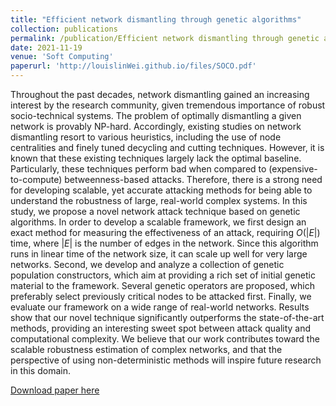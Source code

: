 ```yaml
---
title: "Efficient network dismantling through genetic algorithms"
collection: publications
permalink: /publication/Efficient network dismantling through genetic algorithms
date: 2021-11-19
venue: 'Soft Computing'
paperurl: 'http://louislinWei.github.io/files/SOCO.pdf'
---
```

Throughout the past decades, network dismantling gained an increasing interest by the research community, given tremendous importance of robust socio-technical systems. The problem of optimally dismantling a given network is provably NP-hard. Accordingly, existing studies on network dismantling resort to various heuristics, including the use of node centralities and finely tuned decycling and cutting techniques. However, it is known that these existing techniques largely lack the optimal baseline. Particularly, these techniques perform bad when compared to (expensive-to-compute) betweenness-based attacks. Therefore, there is a strong need for developing scalable, yet accurate attacking methods for being able to understand the robustness of large, real-world complex systems. In this study, we propose a novel network attack technique based on genetic algorithms. In order to develop a scalable framework, we first design an exact method for measuring the effectiveness of an attack, requiring *O*(|*E*|) time, where |*E*| is the number of edges in the network. Since this algorithm runs in linear time of the network size, it can scale up well for very large networks. Second, we develop and analyze a collection of genetic population constructors, which aim at providing a rich set of initial genetic material to the framework. Several genetic operators are proposed, which preferably select previously critical nodes to be attacked first. Finally, we evaluate our framework on a wide range of real-world networks. Results show that our novel technique significantly outperforms the state-of-the-art methods, providing an interesting sweet spot between attack quality and computational complexity. We believe that our work contributes toward the scalable robustness estimation of complex networks, and that the perspective of using non-deterministic methods will inspire future research in this domain.

[Download paper here](http://academicpages.github.io/files/paper2.pdf)



